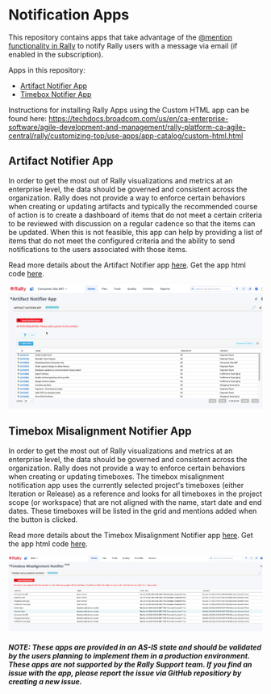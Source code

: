 # Notification Apps

This repository contains apps that take advantage of the [@mention functionality in Rally](https://techdocs.broadcom.com/us/en/ca-enterprise-software/agile-development-and-management/rally-platform-ca-agile-central/rally/using-top/check-status/collaborate-team-members.html#concept.dita_71e53b74d8a81fe2cd74f2fc276d0d1f68d12242_mentions) to notify Rally users with a message via email (if enabled in the subscription).  

Apps in this repository:
* [Artifact Notifier App](#artifact-notifier-app)
* [Timebox Notifier App](#timebox-misalignment-notifier-app)

Instructions for installing Rally Apps using the Custom HTML app can be found here: 
https://techdocs.broadcom.com/us/en/ca-enterprise-software/agile-development-and-management/rally-platform-ca-agile-central/rally/customizing-top/use-apps/app-catalog/custom-html.html

## Artifact Notifier App

In order to get the most out of Rally visualizations and metrics at an enterprise level, the data should be governed and consistent across the organization.  Rally does not provide a way to enforce certain behaviors when creating or updating artifacts and typically the recommended course of action is to create a dashboard of items that do not meet a certain criteria to be reviewed with discussion on a regular cadence so that the items can be updated.  When this is not feasible, this app can help by providing a list of items that do not meet the configured criteria and the ability to send notifications to the users associated with those items.  

Read more details about the Artifact Notifier app [here](./artifact-notifier/README.md).  Get the app html code [here](./artifact-notifier/deploy/Ugly.txt).  

![screenshot](./images/artifact-notifier-app.png "This is an example")

## Timebox Misalignment Notifier App

In order to get the most out of Rally visualizations and metrics at an enterprise level, the data should be governed and consistent across the organization.  Rally does not provide a way to enforce certain behaviors when creating or updating timeboxes.  The timebox misalignment notification app uses the currently selected project's timeboxes (either Iteration or Release) as a reference and looks for all timeboxes in the project scope (or workspace) that are not aligned with the name, start date and end dates.  These timeboxes will be listed in the grid and mentions added when the button is clicked.  

Read more details about the Timebox Misalignment Notifier app [here](./timebox-misalignment-notifier/README.md).  Get the app html code [here](./timebox-misalignment-notifier/deploy/Ugly.txt).  

![screenshot](./images/timebox-misalignment-notifier-app.png "This is an example")



##### NOTE: These apps are provided in an AS-IS state and should be validated by the users planning to implement them in a production environment.  These apps are not supported by the Rally Support team.  If you find an issue with the app, please report the issue via GitHub repositiory by creating a new issue.  